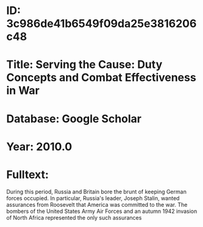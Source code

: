 # ID: 3c986de41b6549f09da25e3816206c48
# Title: Serving the Cause: Duty Concepts and Combat Effectiveness in War
# Database: Google Scholar
# Year: 2010.0
# Fulltext:
During this period, Russia and Britain bore the brunt of keeping German forces occupied.
In particular, Russia's leader, Joseph Stalin, wanted assurances from Roosevelt that America was committed to the war.
The bombers of the United States Army Air Forces and an autumn 1942 invasion of North Africa represented the only such assurances